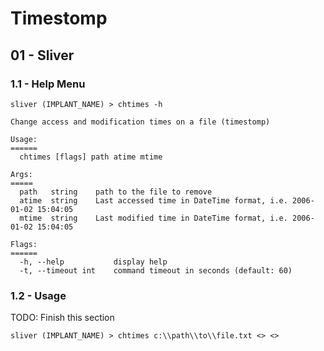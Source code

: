 # Timestomp

## 01 - Sliver

### 1.1 - Help Menu

```
sliver (IMPLANT_NAME) > chtimes -h

Change access and modification times on a file (timestomp)

Usage:
======
  chtimes [flags] path atime mtime

Args:
=====
  path   string    path to the file to remove
  atime  string    Last accessed time in DateTime format, i.e. 2006-01-02 15:04:05
  mtime  string    Last modified time in DateTime format, i.e. 2006-01-02 15:04:05

Flags:
======
  -h, --help           display help
  -t, --timeout int    command timeout in seconds (default: 60)
```

### 1.2 - Usage

TODO: Finish this section

`sliver (IMPLANT_NAME) > chtimes c:\\path\\to\\file.txt <> <>`
